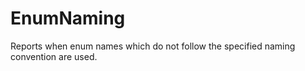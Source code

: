 # EnumNaming

Reports when enum names which do not follow the specified naming convention are used.

